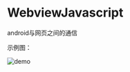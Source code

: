 # WebviewJavascript

android与网页之间的通信

示例图：

![demo](https://github.com/cashow/AndroidTricks/blob/master/WebviewJavascript/demo.gif)
